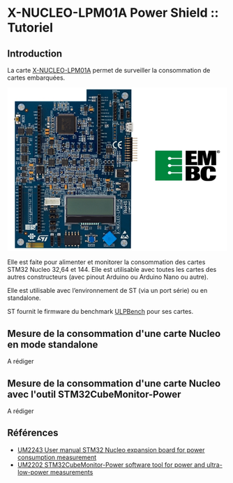 # X-NUCLEO-LPM01A Power Shield :: Tutoriel

## Introduction

La carte [X-NUCLEO-LPM01A](https://www.st.com/en/evaluation-tools/x-nucleo-lpm01a.html) permet de surveiller la consommation de cartes embarquées.

![X-NUCLEO-LPM01A Power Shield](images/x-nucleo-lpm01a.jpg)


Elle est faite pour alimenter et monitorer la consommation des cartes STM32 Nucleo 32,64 et 144. Elle est utilisable avec toutes les cartes des autres constructeurs (avec pinout Arduino ou Arduino Nano ou autre).

Elle est utilisable avec l’environnement de ST (via un port série) ou en standalone.

ST fournit le firmware du benchmark [ULPBench](https://www.eembc.org/ulpmark/) pour ses cartes.

## Mesure de la consommation d'une carte Nucleo en mode standalone

A rédiger

## Mesure de la consommation d'une carte Nucleo avec l'outil STM32CubeMonitor-Power

A rédiger

## Références
* [UM2243 User manual STM32 Nucleo expansion board for power consumption measurement](https://www.st.com/resource/en/user_manual/dm00406577-stm32-nucleo-expansion-board-for-power-consumption-measurement-stmicroelectronics.pdf)
* [UM2202 STM32CubeMonitor-Power software tool for power and ultra-low-power measurements](https://www.st.com/resource/en/user_manual/dm00386264-stm32cubemonitorpower-software-tool-for-power-and-ultralowpower-measurements-stmicroelectronics.pdf)

